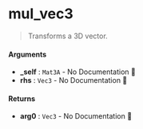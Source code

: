 # mul\_vec3

>  Transforms a 3D vector.

#### Arguments

- **\_self** : `Mat3A` \- No Documentation 🚧
- **rhs** : `Vec3` \- No Documentation 🚧

#### Returns

- **arg0** : `Vec3` \- No Documentation 🚧